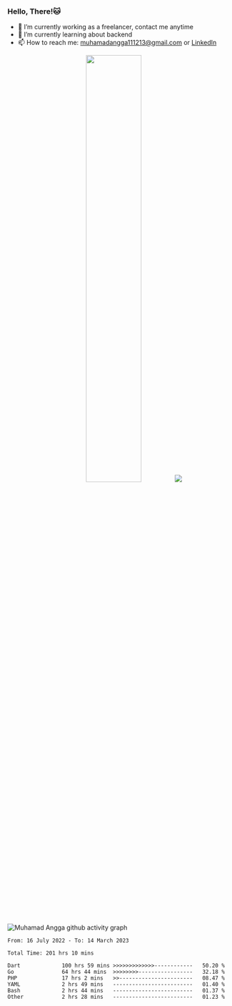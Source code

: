 
### Hello, There!🐱

- 🔭 I’m currently working as a freelancer, contact me anytime
- 🌱 I’m currently learning about backend
- 📫 How to reach me: [muhamadangga111213@gmail.com](mailto:muhamadangga111213@gmail.com) or [LinkedIn](https://www.linkedin.com/in/muhamad-angga)

<p align="center">
    <img width="49.5%" src="https://github-readme-stats.vercel.app/api?username=muhangga&count_private=true&theme=ocean_dark&show_icons=true" />
    &nbsp;
    <img src="https://github-readme-stats.vercel.app/api/top-langs/?username=muhangga&langs_count=8&layout=compact&theme=ocean_dark&show_icons=true" />
</p>

![Muhamad Angga github activity graph](https://github-readme-activity-graph.cyclic.app/graph?username=muhangga&custom_title=Angga&color=708090&theme=github-dark)


<!--START_SECTION:waka-->

```text
From: 16 July 2022 - To: 14 March 2023

Total Time: 201 hrs 10 mins

Dart             100 hrs 59 mins >>>>>>>>>>>>>------------   50.20 %
Go               64 hrs 44 mins  >>>>>>>>-----------------   32.18 %
PHP              17 hrs 2 mins   >>-----------------------   08.47 %
YAML             2 hrs 49 mins   -------------------------   01.40 %
Bash             2 hrs 44 mins   -------------------------   01.37 %
Other            2 hrs 28 mins   -------------------------   01.23 %
```

<!--END_SECTION:waka-->

